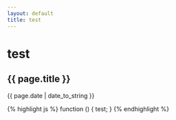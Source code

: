 ```yaml
---
layout: default
title: test
---
```


# test

<h2>{{ page.title }}</h2>

<p>{{ page.date | date_to_string }}</p>

{% highlight js %}
    function () {
        test;
    }
{% endhighlight %}
